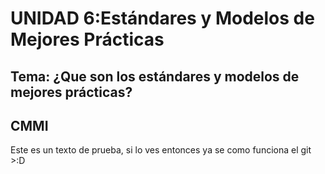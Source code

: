# **UNIDAD 6:Estándares y Modelos de Mejores Prácticas**
## **Tema: ¿Que son los estándares y modelos de mejores prácticas?**
## CMMI
Este es un texto de prueba, si lo ves entonces ya se como funciona el git >:D